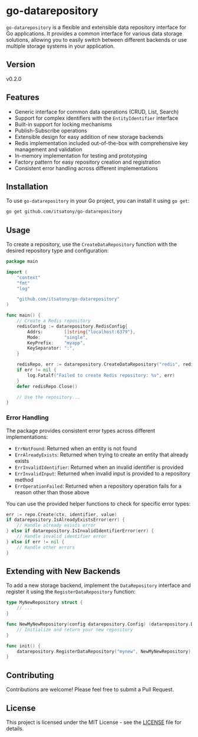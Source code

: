 # go-datarepository

`go-datarepository` is a flexible and extensible data repository interface for Go applications. It provides a common interface for various data storage solutions, allowing you to easily switch between different backends or use multiple storage systems in your application.

## Version

v0.2.0

## Features

- Generic interface for common data operations (CRUD, List, Search)
- Support for complex identifiers with the `EntityIdentifier` interface
- Built-in support for locking mechanisms
- Publish-Subscribe operations
- Extensible design for easy addition of new storage backends
- Redis implementation included out-of-the-box with comprehensive key management and validation
- In-memory implementation for testing and prototyping
- Factory pattern for easy repository creation and registration
- Consistent error handling across different implementations

## Installation

To use `go-datarepository` in your Go project, you can install it using `go get`:

```bash
go get github.com/itsatony/go-datarepository
```

## Usage

To create a repository, use the `CreateDataRepository` function with the desired repository type and configuration:

```go
package main

import (
	"context"
	"fmt"
	"log"

	"github.com/itsatony/go-datarepository"
)

func main() {
	// Create a Redis repository
	redisConfig := datarepository.RedisConfig{
		Addrs:        []string{"localhost:6379"},
		Mode:         "single",
		KeyPrefix:    "myapp",
		KeySeparator: ":",
	}

	redisRepo, err := datarepository.CreateDataRepository("redis", redisConfig)
	if err != nil {
		log.Fatalf("Failed to create Redis repository: %v", err)
	}
	defer redisRepo.Close()

	// Use the repository...
}
```

### Error Handling

The package provides consistent error types across different implementations:

- `ErrNotFound`: Returned when an entity is not found
- `ErrAlreadyExists`: Returned when trying to create an entity that already exists
- `ErrInvalidIdentifier`: Returned when an invalid identifier is provided
- `ErrInvalidInput`: Returned when invalid input is provided to a repository method
- `ErrOperationFailed`: Returned when a repository operation fails for a reason other than those above

You can use the provided helper functions to check for specific error types:

```go
err := repo.Create(ctx, identifier, value)
if datarepository.IsAlreadyExistsError(err) {
	// Handle already exists error
} else if datarepository.IsInvalidIdentifierError(err) {
	// Handle invalid identifier error
} else if err != nil {
	// Handle other errors
}
```

## Extending with New Backends

To add a new storage backend, implement the `DataRepository` interface and register it using the `RegisterDataRepository` function:

```go
type MyNewRepository struct {
	// ...
}

func NewMyNewRepository(config datarepository.Config) (datarepository.DataRepository, error) {
	// Initialize and return your new repository
}

func init() {
	datarepository.RegisterDataRepository("mynew", NewMyNewRepository)
}
```

## Contributing

Contributions are welcome! Please feel free to submit a Pull Request.

## License

This project is licensed under the MIT License - see the [LICENSE](LICENSE) file for details.
